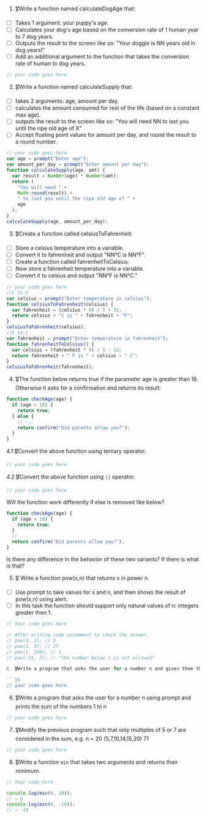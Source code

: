1. 🎖Write a function named calculateDogAge that:

- [ ] Takes 1 argument: your puppy's age.
- [ ] Calculates your dog's age based on the conversion rate of 1 human year to 7 dog years.
- [ ] Outputs the result to the screen like so: "Your doggie is NN years old in dog years!"
- [ ] Add an additional argument to the function that takes the conversion rate of human to dog years.

```js
// your code goes here
```

2. 🎖Write a function named calculateSupply that:

- [ ] takes 2 arguments: age, amount per day.
- [ ] calculates the amount consumed for rest of the life (based on a constant max age).
- [ ] outputs the result to the screen like so: "You will need NN to last you until the ripe old age of X"
- [ ] Accept floating point values for amount per day, and round the result to a round number.

```js
// your code goes here
var age = prompt("Enter age");
var amount_per_day = prompt("Enter amount per day");
function calculateSupply(age, amt) {
  var result = Number(age) * Number(amt);
  return (
    "You will need " +
    Math.round(result) +
    " to last you until the ripe old age of " +
    age
  );
}
calculateSupply(age, amount_per_day);
```

3. 🎖Create a function called celsiusToFahrenheit:

- [ ] Store a celsius temperature into a variable.
- [ ] Convert it to fahrenheit and output "NN°C is NN°F".
- [ ] Create a function called fahrenheitToCelsius:
- [ ] Now store a fahrenheit temperature into a variable.
- [ ] Convert it to celsius and output "NN°F is NN°C."

```js
// your code goes here
//C to F
var celsius = prompt("Enter temperature in celsius");
function celsiusToFahrenheit(celsius) {
  var fahrenheit = (celsius * 9) / 5 + 32;
  return celsius + "C is " + fahrenheit + "F";
}
celsiusToFahrenheit(celsius);
//F to C
var fahrenheit = prompt("Enter temperature in fahrenheit");
function fahrenheitToCelsius() {
  var celsius = (fahrenheit * 9) / 5 - 32;
  return fahrenheit + " F is " + celsius + " C";
}
celsiusToFahrenheit(fahrenheit);
```

4. 🎖The function below returns true if the parameter age is greater than 18. Otherwise it asks for a confirmation and returns its result:

```js
function checkAge(age) {
  if (age > 18) {
    return true;
  } else {
    // ...
    return confirm("Did parents allow you?");
  }
}
```

4.1 🎖Convert the above function using ternary operator.

```js
// your code goes here
```

4.2 🎖Convert the above function using `||` operator.

```js
// your code goes here
```

Will the function work differently if else is removed like below?

```js
function checkAge(age) {
  if (age > 18) {
    return true;
  }
  // ...
  return confirm("Did parents allow you?");
}
```

Is there any difference in the behavior of these two variants? If there is what is that?

5. 🎖 Write a function pow(x,n) that returns x in power n.

- [ ] Use prompt to take values for x and n, and then shows the result of pow(x,n) using alert.
- [ ] In this task the function should support only natural values of n: integers greater then 1.

````js
// Your code goes here

// After writing code uncomment to check the answer.
// pow(3, 2); // 9
// pow(3, 3); // 27
// pow(1, 100); // 1
// pow(-31, 2); // "The number below 1 is not allowed"

6. 🎖Write a program that asks the user for a number n and gives them the possibility to choose between computing the sum and computing the product of 1,…,n. Return the result accordingly.

```js
// your code goes here
````

6. 🎖Write a program that asks the user for a number n using prompt and prints the sum of the numbers 1 to n

```js
// your code goes here
```

7. 🎖Modify the previous program such that only multiples of 5 or 7 are considered in the sum, e.g. n = 20 (5,7,10,14,15,20) 71

```js
// your code goes here
```

8. 🎖Write a function `min` that takes two arguments and returns their minimum.

```js
// Your code here.

console.log(min(0, 10));
// → 0
console.log(min(0, -10));
// → -10
```
